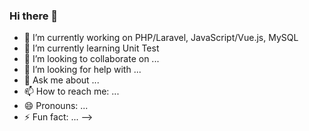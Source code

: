 ### Hi there 👋

- 🔭 I’m currently working on PHP/Laravel, JavaScript/Vue.js, MySQL
- 🌱 I’m currently learning Unit Test
- 👯 I’m looking to collaborate on ...
- 🤔 I’m looking for help with ...
- 💬 Ask me about ...
- 📫 How to reach me: ...
- 😄 Pronouns: ...
- ⚡ Fun fact: ...
-->

